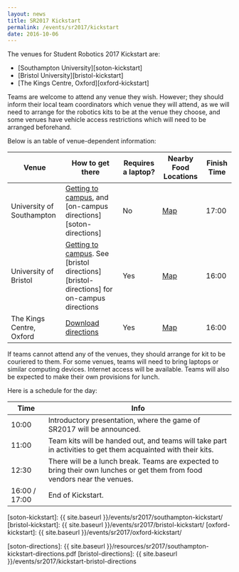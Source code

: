 ```yaml
---
layout: news
title: SR2017 Kickstart
permalink: /events/sr2017/kickstart
date: 2016-10-06
---
```


The venues for Student Robotics 2017 Kickstart are:

- [Southampton University][soton-kickstart]
- [Bristol University][bristol-kickstart]
- [The Kings Centre, Oxford][oxford-kickstart]

Teams are welcome to attend any venue they wish. However; they should inform
their local team coordinators which venue they will attend, as we will need to
arrange for the robotics kits to be at the venue they choose, and some venues
have vehicle access restrictions which will need to be arranged beforehand.

Below is an table of venue-dependent information:

| Venue                     | How to get there                                     | Requires a laptop? | Nearby Food Locations | Finish Time |
|---------------------------|------------------------------------------------------|--------------------|-----------------------|-------------|
| University of Southampton | [Getting to campus][soton-campus-directions], and [on-campus directions][soton-directions] | No                 | [Map][soton-food-map] | 17:00 |
| University of Bristol     | [Getting to campus][bris-campus-directions]. See [bristol directions][bristol-directions] for on-campus directions| Yes                |  [Map][bristol-food-map] | 16:00 |
| The Kings Centre, Oxford  | [Download directions][oxford-directions]             | Yes                | [Map][oxford-food-map] | 16:00 |

If teams cannot attend any of the venues, they should arrange for kit to be
couriered to them. For some venues, teams will need to bring laptops or similar
computing devices. Internet access will be available. Teams will also be
expected to make their own provisions for lunch.

Here is a schedule for the day:

|  Time  | Info |
|--------|------|
| 10:00  | Introductory presentation, where the game of SR2017 will be announced. |
| 11:00  |Team kits will be handed out, and teams will take part in activities to get them acquainted with their kits. |
| 12:30  | There will be a lunch break. Teams are expected to bring their own lunches or get them from food vendors near the venues. |
|16:00 / 17:00| End of Kickstart. |

[soton-kickstart]: {{ site.baseurl }}/events/sr2017/southampton-kickstart/
[bristol-kickstart]: {{ site.baseurl }}/events/sr2017/bristol-kickstart/
[oxford-kickstart]: {{ site.baseurl }}/events/sr2017/oxford-kickstart/

[soton-food-map]: https://goo.gl/Np9L1e
[oxford-food-map]: https://drive.google.com/open?id=1UIaQfg-HJIz_w9Xo6hWD8Ial_Lg&usp=sharing
[bristol-food-map]: https://drive.google.com/open?id=19grJjGqBAICK0pYD_jhhAQYjgrA&usp=sharing

[oxford-directions]: https://www.kingscentre.co.uk/perch/resources/directions-to-tkc-2015.pdf
[soton-directions]: {{ site.baseurl }}/resources/sr2017/southampton-kickstart-directions.pdf
[bristol-directions]: {{ site.baseurl }}/events/sr2017/kickstart-bristol-directions

[soton-campus-directions]: http://www.southampton.ac.uk/about/visit/getting-to-our-campuses.page#highfield
[bris-campus-directions]: http://www.bris.ac.uk/maps/directions/
